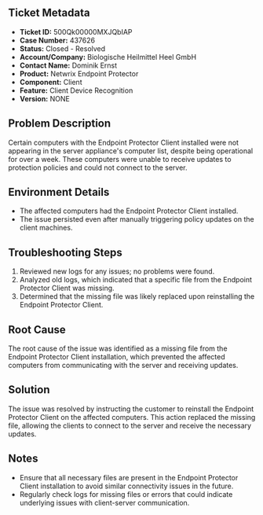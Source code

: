 ## Ticket Metadata
- **Ticket ID:** 500Qk00000MXJQbIAP
- **Case Number:** 437626
- **Status:** Closed - Resolved
- **Account/Company:** Biologische Heilmittel Heel GmbH
- **Contact Name:** Dominik Ernst
- **Product:** Netwrix Endpoint Protector
- **Component:** Client
- **Feature:** Client Device Recognition
- **Version:** NONE

## Problem Description
Certain computers with the Endpoint Protector Client installed were not appearing in the server appliance's computer list, despite being operational for over a week. These computers were unable to receive updates to protection policies and could not connect to the server.

## Environment Details
- The affected computers had the Endpoint Protector Client installed.
- The issue persisted even after manually triggering policy updates on the client machines.

## Troubleshooting Steps
1. Reviewed new logs for any issues; no problems were found.
2. Analyzed old logs, which indicated that a specific file from the Endpoint Protector Client was missing.
3. Determined that the missing file was likely replaced upon reinstalling the Endpoint Protector Client.

## Root Cause
The root cause of the issue was identified as a missing file from the Endpoint Protector Client installation, which prevented the affected computers from communicating with the server and receiving updates.

## Solution
The issue was resolved by instructing the customer to reinstall the Endpoint Protector Client on the affected computers. This action replaced the missing file, allowing the clients to connect to the server and receive the necessary updates.

## Notes
- Ensure that all necessary files are present in the Endpoint Protector Client installation to avoid similar connectivity issues in the future.
- Regularly check logs for missing files or errors that could indicate underlying issues with client-server communication.